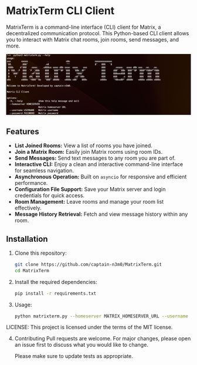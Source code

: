 # MatrixTerm CLI Client

MatrixTerm is a command-line interface (CLI) client for Matrix, a decentralized communication protocol. This Python-based CLI client allows you to interact with Matrix chat rooms, join rooms, send messages, and more.

![MatrixTerm Screenshot](.screenshots/matrixterm_screenshot.png)

## Features

- **List Joined Rooms:** View a list of rooms you have joined.
- **Join a Matrix Room:** Easily join Matrix rooms using room IDs.
- **Send Messages:** Send text messages to any room you are part of.
- **Interactive CLI:** Enjoy a clean and interactive command-line interface for seamless navigation.
- **Asynchronous Operation:** Built on `asyncio` for responsive and efficient performance.
- **Configuration File Support:** Save your Matrix server and login credentials for quick access.
- **Room Management:** Leave rooms and manage your room list effectively.
- **Message History Retrieval:** Fetch and view message history within any room.

## Installation

1. Clone this repository:
   ```bash
   git clone https://github.com/captain-n3m0/MatrixTerm.git
   cd MatrixTerm

2. Install the required dependencies:
   ```bash
   pip install -r requirements.txt
   ```
3. Usage:
   ```bash
   python matrixterm.py --homeserver MATRIX_HOMESERVER_URL --username YOUR_USERNAME --password YOUR_PASSWORD

   ```
LICENSE: This project is licensed under the terms of the MIT license.

4. Contributing
   Pull requests are welcome. For major changes, please open an issue first to discuss what you would like to change.

   Please make sure to update tests as appropriate.

